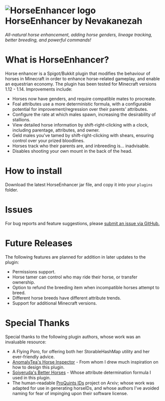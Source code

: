 
#  ![HorseEnhancer logo](https://www.spigotmc.org/data/resource_icons/75/75692.jpg?1583213795) HorseEnhancer by Nevakanezah
*All-natural horse enhancement, adding horse genders, lineage tracking, better breeding, and powerful commands!*

# What is HorseEnhancer?
Horse enhancer is a Spigot/Bukkit plugin that modifies the behaviour of horses in Minecraft in order to enhance horse-related gameplay, and enable an equestrian economy.
The plugin has been tested for Minecraft versions 1.12 - 1.14.
Improvements include:
* Horses now have genders, and require compatible mates to procreate.
* Foal attributes use a more deterministic formula, with a configurable potential for improvement/regression over their parents' attributes.
* Configure the rate at which males spawn, increasing the desirability of stallions.
* View detailed horse information by shift-right-clicking with a clock, including parentage, attributes, and owner.
* Geld males you've tamed by shift-right-clicking with shears, ensuring control over your prized bloodlines.
* Horses track who their parents are, and inbreeding is... inadvisable.
* Disables shooting your own mount in the back of the head.

# How to install
Download the latest HorseEnhancer jar file, and copy it into your `plugins` folder.

# Issues
For bug reports and feature suggestions, please [submit an issue via GitHub.](https://github.com/Nevakanezah/HorseEnhancer/issues)

# Future Releases
The following features are planned for addition in later updates to the plugin:
* Permissions support.
* Horse tamer can control who may ride their horse, or transfer ownership.
* Option to refund the breeding item when incompatible horses attempt to breed.
* Different horse breeds have different attribute trends.
* Support for additional Minecraft versions.

# Special Thanks
Special thanks to the following plugin authors, whose work was an invaluable resource:
* A Flying Poro, for offering both her StorableHashMap utility and her ever-friendly advice.
* [AnomalyTea's Horse Inspector](https://github.com/AnomalyTea/Horse-Inspector) - From whom I drew much inspiration on how to design this plugin.
* [Soiyeruda's Better Horses](https://www.spigotmc.org/resources/better-horses.2477/) - Whose attribute determination formula I used in this plugin.
* The human-readable [ProQuints IDs](https://arxiv.org/html/0901.4016) project on Arxiv; whose work was adapted for use in generating horseIDs, and whose authors I've avoided naming for fear of impinging upon their software license.
